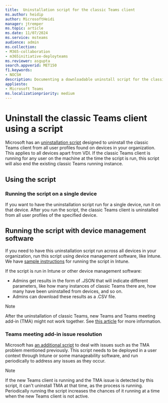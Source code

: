 ```yaml
---
title:  Uninstallation script for the classic Teams client
ms.author: heidip
author: MicrosoftHeidi
manager: jtremper
ms.topic: article
ms.date: 11/07/2024
ms.service: msteams
audience: admin
ms.collection: 
- M365-collaboration
- m365initiative-deployteams
ms.reviewer: asgupta
search.appverid: MET150
f1.keywords:
- NOCSH
description: Documenting a downloadable uninstall script for the classic Teams client which allows you to manually shut off and remove the classic Teams client after moving to the new Teams client on non-VDI devices.
appliesto: 
- Microsoft Teams
ms.localizationpriority: medium
---
```


# Uninstall the classic Teams client using a script

Microsoft has an [uninstallation script](https://download.microsoft.com/download/9/2/e/92e3b1f4-4c7e-4c93-9c8e-3df82a369333/UninstallClassicTeams.ps1) designed to uninstall the classic Teams client from all user profiles found on devices in your organization. This applies to all devices apart from VDI. If the classic Teams client is running for any user on the machine at the time the script is run, this script will also end the existing classic Teams running instance.

## Using the script

### Running the script on a single device

If you want to have the uninstallation script run for a single device, run it on that device. After you run the script, the classic Teams client is uninstalled from all user profiles of the specified device.

## Running the script with device management software

If you need to have this uninstallation script run across all devices in your organization, run this script using device management software, like Intune. We have [sample instructions](https://github.com/microsoft/MDE-PowerBI-Templates/blob/master/ASR_scripts/AddShortcuts_with_Intune.md) for running the script in Intune.

If the script is run in Intune or other device management software:

- Admins get results in the form of .JSON that will indicate different parameters, like how many instances of classic Teams there are, how many have been uninstalled from devices, and so on.
- Admins can download these results as a .CSV file.

> [!NOTE]
> After the uninstallation of classic Teams, new Teams and Teams meeting add-in (TMA) might not work together. See [this article](/microsoftteams/troubleshoot/meetings/teams-meeting-add-in-missing#cause) for more information.

### Teams meeting add-in issue resolution

Microsoft has [an additional script](http://download.microsoft.com/download/9/2/e/92e3b1f4-4c7e-4c93-9c8e-3df82a369333/DetectAndUninstallTMA.ps1) to deal with issues such as the TMA problem mentioned previously. This script needs to be deployed in a user context through Intune or some manageability software, and run periodically to address any issues as they occur.

> [!NOTE]
> If the new Teams client is running and the TMA issue is detected by this script, it can't uninstall TMA at that time, as the process is running. Periodically running the script increases the chances of it running at a time when the new Teams client is not active.
